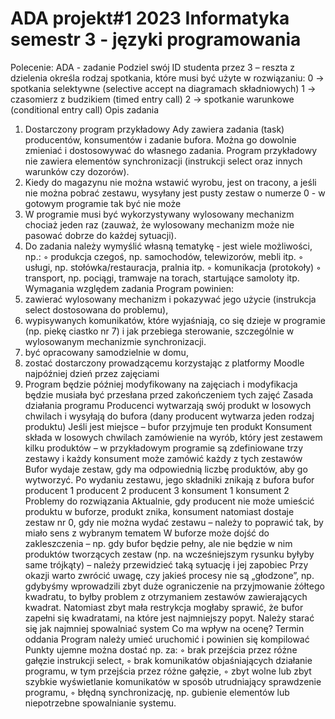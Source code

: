 # ADA projekt#1 2023 Informatyka semestr 3 - języki programowania
Polecenie:
ADA - zadanie
Podziel swój ID studenta przez 3 – reszta z dzielenia określa
rodzaj spotkania, które musi być użyte w rozwiązaniu:
0 -> spotkania selektywne (selective accept na
diagramach składniowych)
1 -> czasomierz z budzikiem (timed entry call)
2 -> spotkanie warunkowe (conditional entry call)
Opis zadania
1. Dostarczony program przykładowy Ady zawiera zadania (task) producentów, konsumentów i
zadanie bufora. Można go dowolnie zmieniać i dostosowywać do własnego zadania. Program
przykładowy nie zawiera elementów synchronizacji (instrukcji select oraz innych warunków czy
dozorów).
2. Kiedy do magazynu nie można wstawić wyrobu, jest on tracony, a jeśli nie można pobrać zestawu,
wysyłany jest pusty zestaw o numerze 0 - w gotowym programie tak być nie może
3. W programie musi być wykorzystywany wylosowany mechanizm chociaż jeden raz (zauważ, że
wylosowany mechanizm może nie pasować dobrze do każdej sytuacji).
4. Do zadania należy wymyślić własną tematykę - jest wiele możliwości, np.:
◦ produkcja czegoś, np. samochodów, telewizorów, mebli itp.
◦ usługi, np. stołówka/restauracja, pralnia itp.
◦ komunikacja (protokoły)
◦ transport, np. pociągi, tramwaje na torach, startujące samoloty itp.
Wymagania względem zadania
Program powinien:
1. zawierać wylosowany mechanizm i pokazywać jego użycie (instrukcja select dostosowana do problemu),
2. wypisywanych komunikatów, które wyjaśniają, co się dzieje w programie (np. piekę ciastko nr 7) i jak
przebiega sterowanie, szczególnie w wylosowanym mechanizmie synchronizacji.
3. być opracowany samodzielnie w domu,
4. zostać dostarczony prowadzącemu korzystając z platformy Moodle najpóźniej dzień przez zajęciami
5. Program będzie później modyfikowany na zajęciach i modyfikacja będzie musiała być przesłana przed
zakończeniem tych zajęć
Zasada działania programu
Producenci wytwarzają swój produkt w losowych
chwilach i wysyłają do bufora (dany producent
wytwarza jeden rodzaj produktu)
Jeśli jest miejsce – bufor przyjmuje ten produkt
Konsument składa w losowych chwilach
zamówienie na wyrób, który jest zestawem kilku
produktów – w przykładowym programie są
zdefiniowane trzy zestawy i każdy konsument może
zamówić każdy z tych zestawów
Bufor wydaje zestaw, gdy ma odpowiednią liczbę
produktów, aby go wytworzyć. Po wydaniu
zestawu, jego składniki znikają z bufora
bufor
producent 1
producent 2
producent 3
konsument 1
konsument 2
Problemy do rozwiązania
Aktualnie, gdy producent nie może umieścić produktu w buforze, produkt znika, konsument
natomiast dostaje zestaw nr 0, gdy nie można wydać zestawu – należy to poprawić tak, by miało
sens z wybranym tematem
W buforze może dojść do zakleszczenia – np. gdy bufor będzie pełny, ale nie będzie w nim
produktów tworzących zestaw (np. na wcześniejszym rysunku byłyby same trójkąty) – należy
przewidzieć taką sytuację i jej zapobiec
Przy okazji warto zwrócić uwagę, czy jakieś procesy nie są „głodzone”, np. gdybyśmy wprowadzili
zbyt duże ograniczenie na przyjmowanie żółtego kwadratu, to byłby problem z otrzymaniem
zestawów zawierających kwadrat. Natomiast zbyt mała restrykcja mogłaby sprawić, że bufor
zapełni się kwadratami, na które jest najmniejszy popyt.
Należy starać się jak najmniej spowalniać system
Co ma wpływ na ocenę?
Termin oddania
Program należy umieć uruchomić i powinien się kompilować
Punkty ujemne można dostać np. za:
◦ brak przejścia przez różne gałęzie instrukcji select,
◦ brak komunikatów objaśniających działanie programu, w tym przejścia przez różne gałęzie,
◦ zbyt wolne lub zbyt szybkie wyświetlanie komunikatów w sposób utrudniający sprawdzenie programu,
◦ błędną synchronizację, np. gubienie elementów lub niepotrzebne spowalnianie systemu.
